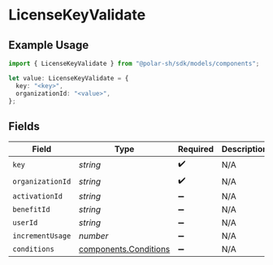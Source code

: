 # LicenseKeyValidate

## Example Usage

```typescript
import { LicenseKeyValidate } from "@polar-sh/sdk/models/components";

let value: LicenseKeyValidate = {
  key: "<key>",
  organizationId: "<value>",
};
```

## Fields

| Field                                                          | Type                                                           | Required                                                       | Description                                                    |
| -------------------------------------------------------------- | -------------------------------------------------------------- | -------------------------------------------------------------- | -------------------------------------------------------------- |
| `key`                                                          | *string*                                                       | :heavy_check_mark:                                             | N/A                                                            |
| `organizationId`                                               | *string*                                                       | :heavy_check_mark:                                             | N/A                                                            |
| `activationId`                                                 | *string*                                                       | :heavy_minus_sign:                                             | N/A                                                            |
| `benefitId`                                                    | *string*                                                       | :heavy_minus_sign:                                             | N/A                                                            |
| `userId`                                                       | *string*                                                       | :heavy_minus_sign:                                             | N/A                                                            |
| `incrementUsage`                                               | *number*                                                       | :heavy_minus_sign:                                             | N/A                                                            |
| `conditions`                                                   | [components.Conditions](../../models/components/conditions.md) | :heavy_minus_sign:                                             | N/A                                                            |
